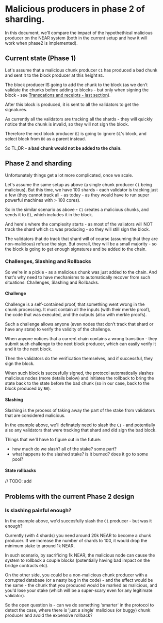 # Malicious producers in phase 2 of sharding.

In this document, we'll compare the impact of the hypothethical malicious producer on the NEAR system (both in the current setup and how it will work when phase2 is implemented).

## Current state (Phase 1)

Let's assume that a malicious chunk producer ``C1`` has produced a bad chunk 
and sent it to the block producer at this height ``B1``. 

The block producer IS going to add the chunk to the block (as we don't validate 
the chunks before adding to blocks - but only when signing the block - see 
[Transcations and receipts - last section](./../how/tx_receipts.md)).

After this block is produced, it is sent to all the validators to get the 
signatures.

As currently all the validators are tracking all the shards - they will quickly 
notice that the chunk is invalid, so they will not sign the block.

Therefore the next block producer ``B2`` is going to ignore ``B1``'s block, and 
select block from ``B0`` as a parent instead.

So TL;DR - **a bad chunk would not be added to the chain.**

## Phase 2 and sharding

Unfortunately things get a lot more complicated, once we scale.

Let's assume the same setup as above (a single chunk producer ``C1`` being 
malicious). But this time, we have 100 shards - each validator is tracking just 
a few (they cannot track all - as today - as they would have to run super 
powerful machines with > 100 cores).

So in the similar scenario as above - ``C1`` creates a malicious chunks, and 
sends it to ``B1``, which includes it in the block.

And here's where the complexity starts - as most of the valiators will NOT 
track the shard which ``C1`` was producing - so they will still sign the block.

The validators that do track that shard will of course (assuming that they are non-malicious) refuse the sign. But overall, they will be a small majority - so the block is going to get enough signatures and be added to the chain.

### Challenges, Slashing and Rollbacks

So we're in a pickle - as a malicious chunk was just added to the chain. And
that's why need to have mechanisms to automatically recover from such situations:
Challenges, Slashing and Rollbacks.

#### Challenge

Challenge is a self-contained proof, that something went wrong in the chunk 
processing. It must contain all the inputs (with their merkle proof), the code
that was executed, and the outputs (also with merkle proofs).

Such a challenge allows anyone (even nodes that don't track that shard or have 
any state) to verify the validity of the challenge.

When anyone notices that a current chain contains a wrong transition - they 
submit such challenge to the next block producer, which can easily verify it 
and it to the next block.

Then the validators do the verification themselves, and if successful, they 
sign the block.

When such block is succesfully signed, the protocol automatically slashes 
malicious nodes (more details below) and initiates the rollback to bring the 
state back to the state before the bad chunk (so in our case, back to the block 
produced by `B0`).


#### Slashing

Slashing is the process of taking away the part of the stake from validators
that are considered malicious.

In the example above, we'll definately need to slash the ``C1`` - and potentially also any validators that were tracking that shard and did sign the bad block.

Things that we'll have to figure out in the future:
* how much do we slash? all of the stake? some part?
* what happens to the slashed stake? is it burned? does it go to some pool?

#### State rollbacks

// TODO: add


## Problems with the current Phase 2 design

### Is slashing painful enough?
In the example above, we'd succesfully slash the ``C1`` producer - but was it  
enough?

Currently (with 4 shards) you need around 20k NEAR to become a chunk producer. 
If we increase the number of shards to 100, it would drop the minimum stake to 
around 1k NEAR.

In such scenario, by sacrificing 1k NEAR, the malicious node can cause the 
system to rollback a couple blocks (potentially having bad impact on the bridge 
contracts etc).

On the other side, you could be a non-malicious chunk producer with a corrupted 
database (or a nasty bug in the code) - and the effect would be the same - the 
chunk that you produced would be marked as malicious, and you'd lose your stake 
(which will be a super-scary even for any legitimate validator).


So the open question is - can we do something 'smarter' in the protocol to
detect the case, where there is 'just a single' malicious (or buggy) chunk 
producer and avoid the expensive rollback?